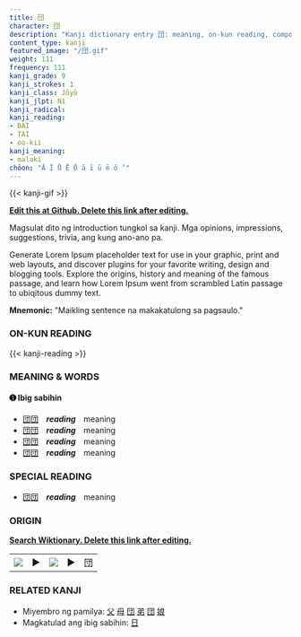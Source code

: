 ```yaml
---
title: 団
character: 団
description: "Kanji dictionary entry 団: meaning, on-kun reading, compounds, origin, related kanji"
content_type: kanji
featured_image: "/団.gif"
weight: 111
frequency: 111
kanji_grade: 9
kanji_strokes: 1
kanji_class: Jōyō
kanji_jlpt: N1
kanji_radical: 
kanji_reading: 
- DAI
- TAI
- oo-kii
kanji_meaning:
- malaki
chōon: "Ā Ī Ū Ē Ō ā ī ū ē ō ’"
---
```

[//]: # (Don't edit the line below. Kanji animated GIF code is automatically generated.)
{{< kanji-gif >}}

[//]: # (Edit below this line.)

**[Edit this at Github. Delete this link after editing.](https://github.com/tim0g/tim/tree/main/content/kanji/団/index.md)**

Magsulat dito ng introduction tungkol sa kanji. Mga opinions, impressions, suggestions, trivia, ang kung ano-ano pa.

Generate Lorem Ipsum placeholder text for use in your graphic, print and web layouts, and discover plugins for your favorite writing, design and blogging tools. Explore the origins, history and meaning of the famous passage, and learn how Lorem Ipsum went from scrambled Latin passage to ubiqitous dummy text.
 
**Mnemonic:** "Maikling sentence na makakatulong sa pagsaulo."

### ON-KUN READING

[//]: # (Don't edit the line below. ON-KUN READING code is automatically generated.)
{{< kanji-reading >}}

### MEANING & WORDS

#### ➊ **Ibig sabihin**
  - [団](../団)[団](../団)　***reading***　meaning
  - [団](../団)[団](../団)　***reading***　meaning
  - [団](../団)[団](../団)　***reading***　meaning
  - [団](../団)[団](../団)　***reading***　meaning

### SPECIAL READING
  - [団](../団)[団](../団)　***reading***　meaning

### ORIGIN

**[Search Wiktionary. Delete this link after editing.](https://wiktionary.org/wiki/団)**
<table class="kanji-table"><tr><td>
<img src="60px-団-bronze.svg.png">
</td><td>▶</td><td>
<img src="60px-団-oracle.svg.png">
</td><td>▶</td>
<td class="kanji-origin">団</td>
</tr></table>

### RELATED KANJI
- Miyembro ng pamilya: [父](../父) [母](../母) [団](../団) [弟](../弟) [団](../団) [娘](../娘)
- Magkatulad ang ibig sabihin: [日](../日)
